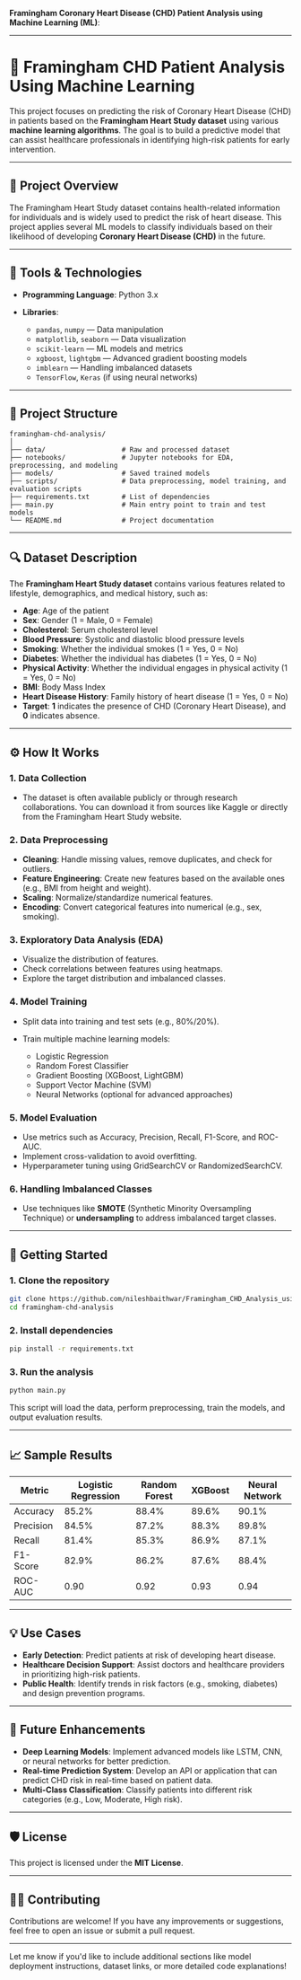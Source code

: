 **Framingham Coronary Heart Disease (CHD) Patient Analysis using Machine Learning (ML)**:

---

# 🏥 Framingham CHD Patient Analysis Using Machine Learning

This project focuses on predicting the risk of Coronary Heart Disease (CHD) in patients based on the **Framingham Heart Study dataset** using various **machine learning algorithms**. The goal is to build a predictive model that can assist healthcare professionals in identifying high-risk patients for early intervention.

---

## 📌 Project Overview

The Framingham Heart Study dataset contains health-related information for individuals and is widely used to predict the risk of heart disease. This project applies several ML models to classify individuals based on their likelihood of developing **Coronary Heart Disease (CHD)** in the future.

---

## 🧰 Tools & Technologies

* **Programming Language**: Python 3.x
* **Libraries**:

  * `pandas`, `numpy` — Data manipulation
  * `matplotlib`, `seaborn` — Data visualization
  * `scikit-learn` — ML models and metrics
  * `xgboost`, `lightgbm` — Advanced gradient boosting models
  * `imblearn` — Handling imbalanced datasets
  * `TensorFlow`, `Keras` (if using neural networks)

---

## 📂 Project Structure

```
framingham-chd-analysis/
│
├── data/                   # Raw and processed dataset
├── notebooks/              # Jupyter notebooks for EDA, preprocessing, and modeling
├── models/                 # Saved trained models
├── scripts/                # Data preprocessing, model training, and evaluation scripts
├── requirements.txt        # List of dependencies
├── main.py                 # Main entry point to train and test models
└── README.md               # Project documentation
```

---

## 🔍 Dataset Description

The **Framingham Heart Study dataset** contains various features related to lifestyle, demographics, and medical history, such as:

* **Age**: Age of the patient
* **Sex**: Gender (1 = Male, 0 = Female)
* **Cholesterol**: Serum cholesterol level
* **Blood Pressure**: Systolic and diastolic blood pressure levels
* **Smoking**: Whether the individual smokes (1 = Yes, 0 = No)
* **Diabetes**: Whether the individual has diabetes (1 = Yes, 0 = No)
* **Physical Activity**: Whether the individual engages in physical activity (1 = Yes, 0 = No)
* **BMI**: Body Mass Index
* **Heart Disease History**: Family history of heart disease (1 = Yes, 0 = No)
* **Target**: **1** indicates the presence of CHD (Coronary Heart Disease), and **0** indicates absence.

---

## ⚙️ How It Works

### 1. Data Collection

* The dataset is often available publicly or through research collaborations. You can download it from sources like Kaggle or directly from the Framingham Heart Study website.

### 2. Data Preprocessing

* **Cleaning**: Handle missing values, remove duplicates, and check for outliers.
* **Feature Engineering**: Create new features based on the available ones (e.g., BMI from height and weight).
* **Scaling**: Normalize/standardize numerical features.
* **Encoding**: Convert categorical features into numerical (e.g., sex, smoking).

### 3. Exploratory Data Analysis (EDA)

* Visualize the distribution of features.
* Check correlations between features using heatmaps.
* Explore the target distribution and imbalanced classes.

### 4. Model Training

* Split data into training and test sets (e.g., 80%/20%).
* Train multiple machine learning models:

  * Logistic Regression
  * Random Forest Classifier
  * Gradient Boosting (XGBoost, LightGBM)
  * Support Vector Machine (SVM)
  * Neural Networks (optional for advanced approaches)

### 5. Model Evaluation

* Use metrics such as Accuracy, Precision, Recall, F1-Score, and ROC-AUC.
* Implement cross-validation to avoid overfitting.
* Hyperparameter tuning using GridSearchCV or RandomizedSearchCV.

### 6. Handling Imbalanced Classes

* Use techniques like **SMOTE** (Synthetic Minority Oversampling Technique) or **undersampling** to address imbalanced target classes.

---

## 🚀 Getting Started

### 1. Clone the repository

```bash
git clone https://github.com/nileshbaithwar/Framingham_CHD_Analysis_using_MachineLearning/new/main?filename=README.md
cd framingham-chd-analysis
```

### 2. Install dependencies

```bash
pip install -r requirements.txt
```

### 3. Run the analysis

```bash
python main.py
```

This script will load the data, perform preprocessing, train the models, and output evaluation results.

---

## 📈 Sample Results

| Metric    | Logistic Regression | Random Forest | XGBoost | Neural Network |
| --------- | ------------------- | ------------- | ------- | -------------- |
| Accuracy  | 85.2%               | 88.4%         | 89.6%   | 90.1%          |
| Precision | 84.5%               | 87.2%         | 88.3%   | 89.8%          |
| Recall    | 81.4%               | 85.3%         | 86.9%   | 87.1%          |
| F1-Score  | 82.9%               | 86.2%         | 87.6%   | 88.4%          |
| ROC-AUC   | 0.90                | 0.92          | 0.93    | 0.94           |

---

## 💡 Use Cases

* **Early Detection**: Predict patients at risk of developing heart disease.
* **Healthcare Decision Support**: Assist doctors and healthcare providers in prioritizing high-risk patients.
* **Public Health**: Identify trends in risk factors (e.g., smoking, diabetes) and design prevention programs.

---

## 🔮 Future Enhancements

* **Deep Learning Models**: Implement advanced models like LSTM, CNN, or neural networks for better prediction.
* **Real-time Prediction System**: Develop an API or application that can predict CHD risk in real-time based on patient data.
* **Multi-Class Classification**: Classify patients into different risk categories (e.g., Low, Moderate, High risk).

---

## 🛡️ License

This project is licensed under the **MIT License**.

---

## 🙋‍♂️ Contributing

Contributions are welcome! If you have any improvements or suggestions, feel free to open an issue or submit a pull request.

---

Let me know if you'd like to include additional sections like model deployment instructions, dataset links, or more detailed code explanations!
